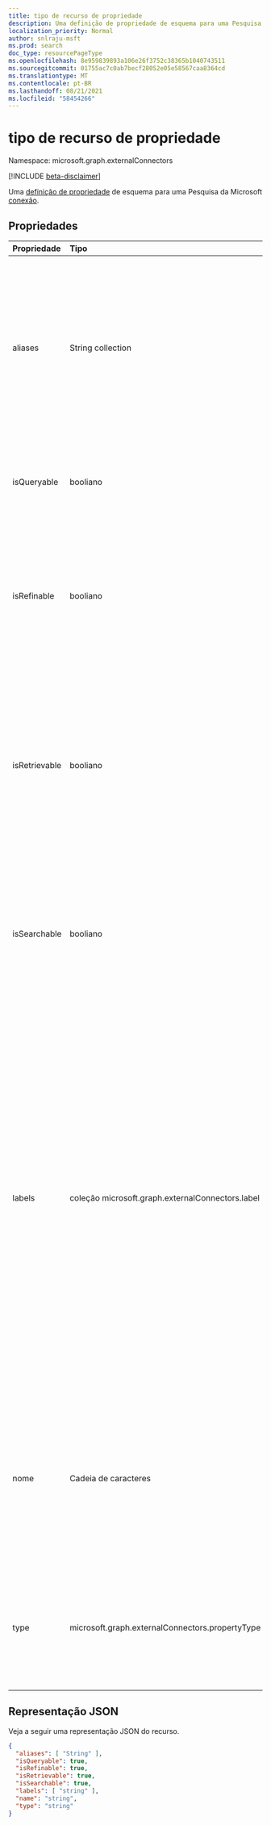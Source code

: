 ```yaml
---
title: tipo de recurso de propriedade
description: Uma definição de propriedade de esquema para uma Pesquisa da Microsoft conexão.
localization_priority: Normal
author: snlraju-msft
ms.prod: search
doc_type: resourcePageType
ms.openlocfilehash: 8e959839893a106e26f3752c38365b1040743511
ms.sourcegitcommit: 01755ac7c0ab7becf28052e05e58567caa8364cd
ms.translationtype: MT
ms.contentlocale: pt-BR
ms.lasthandoff: 08/21/2021
ms.locfileid: "58454266"
---
```

# <a name="property-resource-type"></a>tipo de recurso de propriedade

Namespace: microsoft.graph.externalConnectors

[!INCLUDE [beta-disclaimer](../../includes/beta-disclaimer.md)]

Uma [definição de propriedade](externalconnectors-schema.md) de esquema para uma Pesquisa da Microsoft [conexão](externalconnectors-externalconnection.md).

## <a name="properties"></a>Propriedades

| Propriedade      | Tipo              | Descrição                                        |
|:--------------|:------------------|:---------------------------------------------------|
| aliases       | String collection | Um conjunto de aliases ou nomes amigáveis para a propriedade. Máximo de 32 caracteres. Somente caracteres alfanuméricos permitidos. Por exemplo, cada cadeia de caracteres pode não conter caracteres de controle, espaço em branco ou qualquer um dos seguintes: `:` `;` , , , `,` `(` `)` `[` `]` , , , `{` , , , `}` , `%` `$` `+` `!` `*` `=` `&` `?` , `@` `#` `\` `~` `'` `"` `<` `>` `` ` `` `^` . Opcional.  |
| isQueryable   | booliano           | Especifica se a propriedade pode ser consultada. As propriedades queryable podem ser usadas em consultas [KQL (Keyword Query Language).](/sharepoint/dev/general-development/keyword-query-language-kql-syntax-reference) Opcional.  |
| isRefinable   | booliano           | Especifica se a propriedade é refinável.  As propriedades refináveis podem ser usadas para filtrar os resultados da pesquisa na [API](search-api-overview.md) de Pesquisa e adicionar um controle refinador na experiência Pesquisa da Microsoft usuário. Opcional.  |
| isRetrievable | booliano           | Especifica se a propriedade é recuperável. As propriedades recuperáveis são retornadas no conjunto de resultados quando os itens são retornados pela API de pesquisa. Propriedades recuperáveis também estão disponíveis para adicionar ao modelo de exibição usado para renderizar os resultados da pesquisa. Opcional. |
| isSearchable  | booliano           | Especifica se a propriedade é pesquisável. Somente propriedades do tipo `string` ou `stringCollection` podem ser pesquisáveis. Propriedades não pesquisáveis não são adicionadas ao índice de pesquisa. Opcional. |
| labels        | coleção microsoft.graph.externalConnectors.label | Especifica uma ou mais marcas conhecidas adicionadas a uma propriedade. Os rótulos Pesquisa da Microsoft entender a semântica dos dados na conexão. Adicionar rótulos apropriados resultaria em uma experiência de pesquisa aprimorada (por exemplo, melhor relevância). Opcional.<br><br>Os valores possíveis são: `title` , , , , , , , , , `url` , , `createdBy` , , , `lastModifiedBy` , `authors` `createdDateTime` `lastModifiedDateTime` `fileName` `fileExtension` `unknownFutureValue` `iconUrl` `containerName` `containerUrl` . Observe que você deve usar o header de solicitação para obter os seguintes valores nesta `Prefer: include-unknown-enum-members` [enum evolvável](/graph/best-practices-concept#handling-future-members-in-evolvable-enumerations): `iconUrl` , , `containerName` `containerUrl` .|
| nome          | Cadeia de caracteres            | O nome da propriedade. Máximo de 32 caracteres. Somente caracteres alfanuméricos permitidos. Por exemplo, cada cadeia de caracteres pode não conter caracteres de controle, espaço em branco ou qualquer um dos seguintes: `:` `;` , , , `,` `(` `)` `[` `]` , , , `{` , , , `}` , `%` `$` `+` `!` `*` `=` `&` `?` , `@` `#` `\` `~` `'` `"` `<` `>` `` ` `` `^` .  Obrigatório.                |
| type          | microsoft.graph.externalConnectors.propertyType         | O tipo de dados da propriedade. Os valores possíveis são: `string`, `int64`, `double`, `dateTime`, `boolean`, `stringCollection`, `int64Collection`, `doubleCollection`, `dateTimeCollection`, `unknownFutureValue`. Obrigatório. |

## <a name="json-representation"></a>Representação JSON

Veja a seguir uma representação JSON do recurso.

<!-- {
  "blockType": "resource",
  "optionalProperties": [

  ],
  "@odata.type": "microsoft.graph.externalConnectors.property",
  "baseType": null
}-->

```json
{
  "aliases": [ "String" ],
  "isQueryable": true,
  "isRefinable": true,
  "isRetrievable": true,
  "isSearchable": true,
  "labels": [ "string" ],
  "name": "string",
  "type": "string"
}
```

<!-- uuid: 16cd6b66-4b1a-43a1-adaf-3a886856ed98
2019-02-04 14:57:30 UTC -->
<!-- {
  "type": "#page.annotation",
  "description": "property resource",
  "keywords": "",
  "section": "documentation",
  "tocPath": ""
}-->
